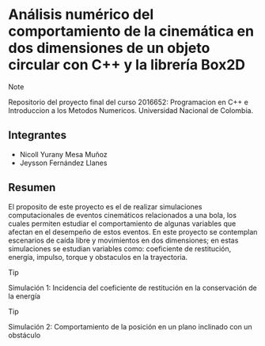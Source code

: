 # Análisis numérico del comportamiento de la cinemática en dos dimensiones de un objeto circular con C++ y la librería Box2D

> [!NOTE]
> Repositorio del proyecto final del curso 2016652: Programacion en C++ e Introduccion a los Metodos Numericos. Universidad Nacional de Colombia.

## Integrantes
* Nicoll Yurany Mesa Muñoz
* Jeysson Fernández Llanes

## Resumen
El proposito de este proyecto es el de realizar simulaciones computacionales de eventos cinemáticos relacionados a una bola, los cuales permiten estudiar el comportamiento de algunas variables que afectan en el desempeño de estos eventos. En este proyecto se contemplan escenarios de caída libre y movimientos en dos dimensiones; en estas simulaciones se estudian variables como: coeficiente de restitución, energía, impulso, torque y obstaculos en la trayectoria.

> [!TIP]
> Simulación 1: Incidencia del coeficiente de restitución en la conservación de la energía

> [!TIP]
> Simulación 2: Comportamiento de la posición en un plano inclinado con un obstáculo
